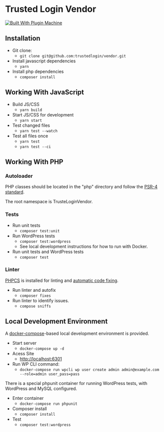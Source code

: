 # Trusted Login Vendor

[![Built With Plugin Machine](https://img.shields.io/badge/Built%20With-Plugin%20Machine-lightgrey)](https://pluginmachine.com)

## Installation

- Git clone:
    - `git clone git@github.com:trustedlogin/vendor.git`
- Install javascript dependencies
    - `yarn`
- Install php dependencies
    - `composer install`

## Working With JavaScript

- Build JS/CSS
    - `yarn build`
- Start JS/CSS for development
    - `yarn start`
- Test changed files
    - `yarn test --watch`
- Test all files once
    - `yarn test`
    - `yarn test --ci`


## Working With PHP

### Autoloader

PHP classes should be located in the "php" directory and follow the [PSR-4 standard](https://www.php-fig.org/psr/psr-4/).

The root namespace is TrusteLoginVendor.



### Tests
- Run unit tests
    - `composer test:unit`
- Run WordPress tests
    - `composer test:wordpress`
    - See local development instructions for how to run with Docker.
- Run unit tests and WordPress tests
    - `composer test`

### Linter

[PHPCS](https://github.com/squizlabs/PHP_CodeSniffer) is installed for linting and [automatic code fixing](https://github.com/squizlabs/PHP_CodeSniffer/wiki/Fixing-Errors-Automatically).

- Run linter and autofix
    - `composer fixes`
- Run linter to identify issues.
    - `compose sniffs`

## Local Development Environment

A [docker-compose](https://docs.docker.com/samples/wordpress/)-based local development environment is provided.

- Start server
    - `docker-compose up -d`
- Acess Site
    - [http://localhost:6301](http://localhost:6301)
- Run WP CLI command:
    - `docker-compose run wpcli wp user create admin admin@example.com --role=admin user_pass=pass`


There is a special phpunit container for running WordPress tests, with WordPress and MySQL configured.

- Enter container
    - `docker-compose run phpunit`
- Composer install
    - `composer install`
- Test
    - `composer test:wordpress`
